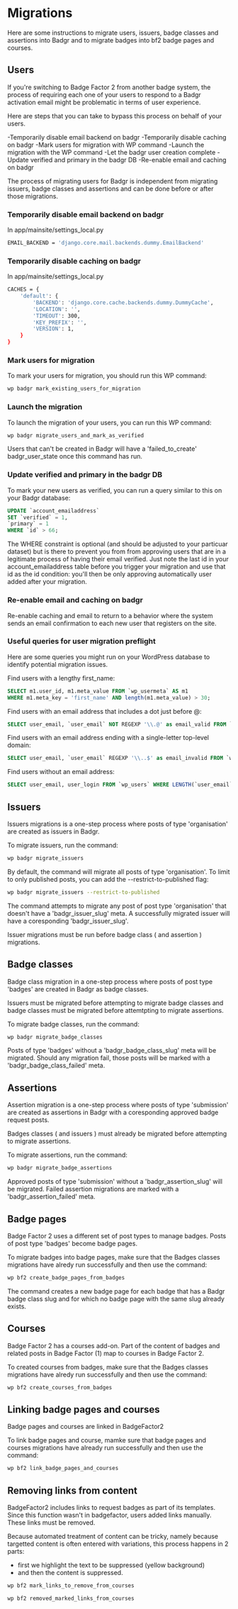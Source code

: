 # Migrations

Here are some instructions to migrate users, issuers, badge classes and assertions into Badgr and to migrate
badges into bf2 badge pages and courses.

## Users

If you're switching to Badge Factor 2 from another badge system, the process of requiring each one of your users to respond to a Badgr activation email might be problematic in terms of user experience.

Here are steps that you can take to bypass this process on behalf of your users.

-Temporarily disable email backend on badgr
-Temporarily disable caching on badgr
-Mark users for migration with WP command
-Launch the migration with the WP command
-Let the badgr user creation complete
-Update verified and primary in the badgr DB
-Re-enable email and caching on badgr

The process of migrating users for Badgr is independent from migrating issuers, badge classes and assertions and can be done before or after those migrations.

### Temporarily disable email backend on badgr

In app/mainsite/settings_local.py

```bash
EMAIL_BACKEND = 'django.core.mail.backends.dummy.EmailBackend'

```

### Temporarily disable caching on badgr

In app/mainsite/settings_local.py

```bash
CACHES = {
    'default': {
        'BACKEND': 'django.core.cache.backends.dummy.DummyCache',
        'LOCATION': '',
        'TIMEOUT': 300,
        'KEY_PREFIX': '',
        'VERSION': 1,
    }
}
```

### Mark users for migration

To mark your users for migration, you should run this WP command:

```bash
wp badgr mark_existing_users_for_migration
```

### Launch the migration

To launch the migration of your users, you can run this WP command:

```bash
wp badgr migrate_users_and_mark_as_verified
```

Users that can't be created in Badgr will have a 'failed_to_create' badgr_user_state once this command has run.

### Update verified and primary in the badgr DB

To mark your new users as verified, you can run a query similar to this on your Badgr database:

```sql
UPDATE `account_emailaddress`
SET `verified` = 1,
`primary` = 1
WHERE `id` > 66;
```

The WHERE constraint is optional (and should be adjusted to your particuar dataset) but is there to prevent you from
from approving users that are in a legitimate process of having their email verified. Just note the last id in your account_emailaddress table before you trigger your migration and use that id as the id condition: you'll then be only approving automatically user added after your migration.

### Re-enable email and caching on badgr

Re-enable caching and email to return to a behavior where the system sends an email confirmation to each new user that registers on the site.

### Useful queries for user migration preflight

Here are some queries you might run on your WordPress database to identify potential migration issues.

Find users with a lengthy first_name:

```sql
SELECT m1.user_id, m1.meta_value FROM `wp_usermeta` AS m1
WHERE m1.meta_key = 'first_name' AND length(m1.meta_value) > 30;
```

Find users with an email address that includes a dot just before @:

```sql
SELECT user_email, `user_email` NOT REGEXP '\\.@' as email_valid FROM `wp_users` HAVING email_valid = 0;
```

Find users with an email address ending with a single-letter top-level domain:

```sql
SELECT user_email, `user_email` REGEXP '\\..$' as email_invalid FROM `wp_users` HAVING email_invalid = 1;
```

Find users without an email address:

```sql
SELECT user_email, user_login FROM `wp_users` WHERE LENGTH(`user_email`) < 1;
```

## Issuers

Issuers migrations is a one-step process where posts of type 'organisation' are created as issuers in Badgr.

To migrate issuers, run the command:

```bash
wp badgr migrate_issuers
```

By default, the command will migrate all posts of type 'organisation'. To limit to only published posts, you can add the --restrict-to-published flag:

```bash
wp badgr migrate_issuers --restrict-to-published
```

The command attempts to migrate any post of post type 'organisation' that doesn't have a 'badgr_issuer_slug' meta. A successfully migrated issuer will have a coresponding 'badgr_issuer_slug'.

Issuer migrations must be run before badge class ( and assertion ) migrations.

## Badge classes

Badge class migration in a one-step process where posts of post type 'badges' are created in Badgr as badge classes.

Issuers must be migrated before attempting to migrate badge classes and badge classes must be migrated before attemtpting to migrate assertions.

To migrate badge classes, run the command:

```bash
wp badgr migrate_badge_classes
```

Posts of type 'badges' without a 'badgr_badge_class_slug' meta will be migrated. Should any migration fail, those posts will be marked with a 'badgr_badge_class_failed' meta.

## Assertions

Assertion migration is a one-step process where posts of type 'submission' are created as assertions in Badgr with a coresponding approved badge request posts.

Badges classes ( and issuers ) must already be migrated before attempting to migrate assertions.

To migrate assertions, run the command:

```bash
wp badgr migrate_badge_assertions
```

Approved posts of type 'submission' without a 'badgr_assertion_slug' will be migrated. Failed assertion migrations are marked with a 'badgr_assertion_failed' meta.

## Badge pages

Badge Factor 2 uses a different set of post types to manage badges. Posts of post type 'badges' become badge pages.

To migrate badges into badge pages, make sure that the Badges classes migrations have alredy run successfully and then use the command:

```bash
wp bf2 create_badge_pages_from_badges
```

The command creates a new badge page for each badge that has a Badgr badge class slug and for which no badge page with the same slug already exists.

## Courses

Badge Factor 2 has a courses add-on. Part of the content of badges and related posts in Badge Factor (1) map to courses in Badge Factor 2.

To created courses from badges, make sure that the Badges classes migrations have alredy run successfully and then use the command:

```bash
wp bf2 create_courses_from_badges
```

## Linking badge pages and courses

Badge pages and courses are linked in BadgeFactor2

To link badge pages and course, mamke sure that badge pages and courses migrations have already run successfully and then use the command:

```bash
wp bf2 link_badge_pages_and_courses
```

## Removing links from content

BadgeFactor2 includes links to request badges as part of its templates. Since this function wasn't in badgefactor,
users added links manually. These links must be removed.

Because automated treatment of content can be tricky, namely because targetted content is often entered with variations,
this process happens in 2 parts: 
- first we highlight the text to be suppressed (yellow background)
- and then the content is suppressed.

```bash
wp bf2 mark_links_to_remove_from_courses
```

```bash
wp bf2 removed_marked_links_from_courses
```